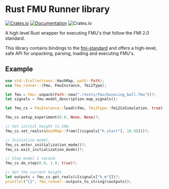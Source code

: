 # Rust FMU Runner library

[![Crates.io](https://img.shields.io/crates/v/fmu-runner.svg?maxAge=2592000)](https://crates.io/crates/fmu-runner)
[![Documentation](https://docs.rs/fmu-runner/badge.svg)](https://docs.rs/fmu-runner)
![Crates.io](https://img.shields.io/crates/l/fmu-runner.svg?maxAge=2592000)


<!-- cargo-rdme start -->

A high level Rust wrapper for executing FMU's that follow the FMI 2.0 standard.

This library contains bindings to the [fmi-standard](https://fmi-standard.org/)
and offers a high-level, safe API for unpacking, parsing, loading and executing FMU's.

## Example

```rust
use std::{collections::HashMap, path::Path};
use fmu_runner::{Fmu, FmuInstance, fmi2Type};

let fmu = Fmu::unpack(Path::new("./tests/fmu/bouncing_ball.fmu"))?;
let signals = fmu.model_description.map_signals();

let fmu_cs = FmuInstance::load(&fmu, fmi2Type::fmi2CoSimulation, true)?;

fmu_cs.setup_experiment(0.0, None, None)?;

// Set initial height to 10m.
fmu_cs.set_reals(&HashMap::from([(signals["h_start"], 10.0)]))?;

// Initialize model.
fmu_cs.enter_initialization_mode()?;
fmu_cs.exit_initialization_mode()?;

// Step model 1 second.
fmu_cs.do_step(0.0, 1.0, true)?;

// Get the current height.
let outputs = fmu_cs.get_reals(&[signals["h_m"]])?;
println!("{}", fmu_runner::outputs_to_string(&outputs));
```

<!-- cargo-rdme end -->
